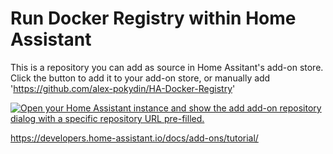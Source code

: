 # Run Docker Registry within Home Assistant

This is a repository you can add as source in Home Assitant's add-on store.
Click the button to add it to your add-on store, or manually add 'https://github.com/alex-pokydin/HA-Docker-Registry'

[![Open your Home Assistant instance and show the add add-on repository dialog with a specific repository URL pre-filled.](https://my.home-assistant.io/badges/supervisor_add_addon_repository.svg)](https://my.home-assistant.io/redirect/supervisor_add_addon_repository/?repository_url=https://github.com/alex-pokydin/HA-Docker-Registry)



https://developers.home-assistant.io/docs/add-ons/tutorial/
